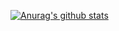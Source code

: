 [![Anurag's github stats](https://github-readme-stats.vercel.app/api?username=ironman1024)](https://github.com/anuraghazra/github-readme-stats) 

<!--
**IronMan1024/ironman1024** is a ✨ _special_ ✨ repository because its `README.md` (this file) appears on your GitHub profile.

Here are some ideas to get you started:

- 🔭 I’m currently working on ...
- 🌱 I’m currently learning ...
- 👯 I’m looking to collaborate on ...
- 🤔 I’m looking for help with ...
- 💬 Ask me about ...
- 📫 How to reach me: ...
- 😄 Pronouns: ...
- ⚡ Fun fact: ...
-->
